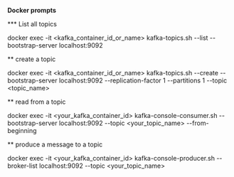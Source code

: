 **Docker prompts**

*** List all topics

docker exec -it <kafka_container_id_or_name> kafka-topics.sh --list --bootstrap-server localhost:9092

** create a topic

docker exec -it <kafka_container_id_or_name> kafka-topics.sh --create --bootstrap-server localhost:9092 --replication-factor 1 --partitions 1 --topic <topic_name>

** read from a topic

docker exec -it <your_kafka_container_id> kafka-console-consumer.sh --bootstrap-server localhost:9092 --topic <your_topic_name> --from-beginning

** produce a message to a topic

docker exec -it <your_kafka_container_id> kafka-console-producer.sh --broker-list localhost:9092 --topic <your_topic_name>

